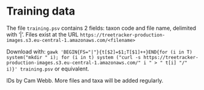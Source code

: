 # Training data

The file `training.psv` contains 2 fields: taxon code and file name,
delimited with ‘|’. Files exist at the URL
`https://treetracker-production-images.s3.eu-central-1.amazonaws.com/<filename>`

Download with: `gawk 'BEGIN{FS="|"}{t[$2]=$1;T[$1]++}END{for (i in T) system("mkdir " i); for (i in t) system ("curl -s https://treetracker-production-images.s3.eu-central-1.amazonaws.com/" i " > " t[i] "/" i)}' training.psv` or equivalent.

IDs by Cam Webb. More files and taxa will be added regularly.

